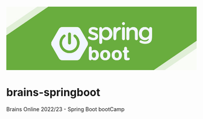 ![alt text](https://github.com/jugoslavjeftenic/jugoslavjeftenic/blob/main/img/springboot.jpg)
# brains-springboot
Brains Online 2022/23 - Spring Boot bootCamp
